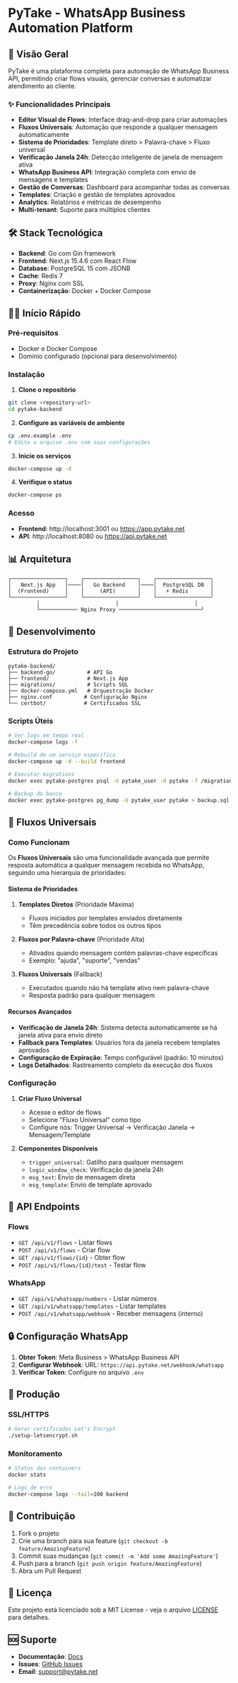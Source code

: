 # PyTake - WhatsApp Business Automation Platform

## 🚀 Visão Geral

PyTake é uma plataforma completa para automação de WhatsApp Business API, permitindo criar flows visuais, gerenciar conversas e automatizar atendimento ao cliente.

### ✨ Funcionalidades Principais

- **Editor Visual de Flows**: Interface drag-and-drop para criar automações
- **Fluxos Universais**: Automação que responde a qualquer mensagem automaticamente
- **Sistema de Prioridades**: Template direto > Palavra-chave > Fluxo universal
- **Verificação Janela 24h**: Detecção inteligente de janela de mensagem ativa
- **WhatsApp Business API**: Integração completa com envio de mensagens e templates
- **Gestão de Conversas**: Dashboard para acompanhar todas as conversas
- **Templates**: Criação e gestão de templates aprovados
- **Analytics**: Relatórios e métricas de desempenho
- **Multi-tenant**: Suporte para múltiplos clientes

## 🛠 Stack Tecnológica

- **Backend**: Go com Gin framework
- **Frontend**: Next.js 15.4.6 com React Flow
- **Database**: PostgreSQL 15 com JSONB
- **Cache**: Redis 7
- **Proxy**: Nginx com SSL
- **Containerização**: Docker + Docker Compose

## 🏃‍♂️ Início Rápido

### Pré-requisitos
- Docker e Docker Compose
- Domínio configurado (opcional para desenvolvimento)

### Instalação

1. **Clone o repositório**
```bash
git clone <repository-url>
cd pytake-backend
```

2. **Configure as variáveis de ambiente**
```bash
cp .env.example .env
# Edite o arquivo .env com suas configurações
```

3. **Inicie os serviços**
```bash
docker-compose up -d
```

4. **Verifique o status**
```bash
docker-compose ps
```

### Acesso
- **Frontend**: http://localhost:3001 ou https://app.pytake.net
- **API**: http://localhost:8080 ou https://api.pytake.net

## 📊 Arquitetura

```
┌─────────────────┐    ┌─────────────────┐    ┌─────────────────┐
│   Next.js App   │────│   Go Backend    │────│  PostgreSQL DB  │
│  (Frontend)     │    │     (API)       │    │   + Redis       │
└─────────────────┘    └─────────────────┘    └─────────────────┘
         │                        │                        │
         └──────────── Nginx Proxy ──────────────────────────┘
```

## 🔧 Desenvolvimento

### Estrutura do Projeto

```
pytake-backend/
├── backend-go/          # API Go
├── frontend/            # Next.js App
├── migrations/          # Scripts SQL
├── docker-compose.yml   # Orquestração Docker
├── nginx.conf          # Configuração Nginx
└── certbot/            # Certificados SSL
```

### Scripts Úteis

```bash
# Ver logs em tempo real
docker-compose logs -f

# Rebuild de um serviço específico
docker-compose up -d --build frontend

# Executar migrations
docker exec pytake-postgres psql -U pytake_user -d pytake -f /migrations/script.sql

# Backup do banco
docker exec pytake-postgres pg_dump -U pytake_user pytake > backup.sql
```

## 🔄 Fluxos Universais

### Como Funcionam

Os **Fluxos Universais** são uma funcionalidade avançada que permite resposta automática a qualquer mensagem recebida no WhatsApp, seguindo uma hierarquia de prioridades:

#### Sistema de Prioridades
1. **Templates Diretos** (Prioridade Máxima)
   - Fluxos iniciados por templates enviados diretamente
   - Têm precedência sobre todos os outros tipos

2. **Fluxos por Palavra-chave** (Prioridade Alta)  
   - Ativados quando mensagem contém palavras-chave específicas
   - Exemplo: "ajuda", "suporte", "vendas"

3. **Fluxos Universais** (Fallback)
   - Executados quando não há template ativo nem palavra-chave
   - Resposta padrão para qualquer mensagem

#### Recursos Avançados

- **Verificação de Janela 24h**: Sistema detecta automaticamente se há janela ativa para envio direto
- **Fallback para Templates**: Usuários fora da janela recebem templates aprovados
- **Configuração de Expiração**: Tempo configurável (padrão: 10 minutos)
- **Logs Detalhados**: Rastreamento completo da execução dos fluxos

### Configuração

1. **Criar Fluxo Universal**
   - Acesse o editor de flows
   - Selecione "Fluxo Universal" como tipo
   - Configure nós: Trigger Universal → Verificação Janela → Mensagem/Template

2. **Componentes Disponíveis**
   - `trigger_universal`: Gatilho para qualquer mensagem
   - `logic_window_check`: Verificação da janela 24h
   - `msg_text`: Envio de mensagem direta
   - `msg_template`: Envio de template aprovado

## 📡 API Endpoints

### Flows
- `GET /api/v1/flows` - Listar flows
- `POST /api/v1/flows` - Criar flow
- `GET /api/v1/flows/{id}` - Obter flow
- `POST /api/v1/flows/{id}/test` - Testar flow

### WhatsApp
- `GET /api/v1/whatsapp/numbers` - Listar números
- `GET /api/v1/whatsapp/templates` - Listar templates
- `POST /api/v1/whatsapp/webhook` - Receber mensagens (interno)

## 🔒 Configuração WhatsApp

1. **Obter Token**: Meta Business > WhatsApp Business API
2. **Configurar Webhook**: URL: `https://api.pytake.net/webhook/whatsapp`
3. **Verificar Token**: Configure no arquivo `.env`

## 🚢 Produção

### SSL/HTTPS
```bash
# Gerar certificados Let's Encrypt
./setup-letsencrypt.sh
```

### Monitoramento
```bash
# Status dos containers
docker stats

# Logs de erro
docker-compose logs --tail=100 backend
```

## 🤝 Contribuição

1. Fork o projeto
2. Crie uma branch para sua feature (`git checkout -b feature/AmazingFeature`)
3. Commit suas mudanças (`git commit -m 'Add some AmazingFeature'`)
4. Push para a branch (`git push origin feature/AmazingFeature`)
5. Abra um Pull Request

## 📝 Licença

Este projeto está licenciado sob a MIT License - veja o arquivo [LICENSE](LICENSE) para detalhes.

## 🆘 Suporte

- **Documentação**: [Docs](https://docs.pytake.net)
- **Issues**: [GitHub Issues](https://github.com/your-org/pytake-backend/issues)
- **Email**: support@pytake.net
